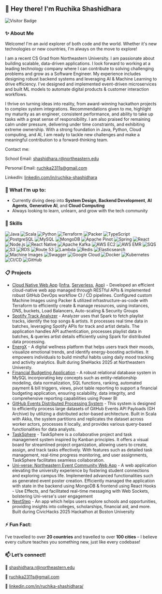 ## 👋 Hey there! I'm Ruchika Shashidhara 

![Visitor Badge](https://visitor-badge.laobi.icu/badge?page_id=shashidhara-ruchika&left_color=gray&right_color=blue)

### ✨ About Me

Welcome! I'm an avid explorer of both code and the world. Whether it's new technologies or new countries, I'm always on the move to explore!

I am a recent CS Grad from Northeastern University. I am passionate about building scalable, data-driven applications. I look forward to working at a leading technology company where I can contribute to solving challenging problems and grow as a Software Engineer. My experience includes designing robust backend systems and leveraging AI & Machine Learning to drive efficiency. I've designed and implemented event-driven microservices and built ML models to automate digital products & customer interaction workflows. 

I thrive on turning ideas into reality, from award-winning hackathon projects to complex system integrations. Recommendations given to me, highlight my maturity as an engineer, consistent performance, and ability to take up tasks with a great sense of responsibility. I am also praised for remaining calm under pressure, delivering under time constraints, and exhibiting extreme ownership. With a strong foundation in Java, Python, Cloud computing, and AI, I am ready to tackle new challenges and make a meaningful contribution to a forward-thinking team.

Contact me:

School Email: [shashidhara.r@northeastern.edu](mailto:shashidhara.r@northeastern.edu)

Personal Email: [ruchika2311s@gmail.com](mailto:ruchika2311s@gmail.com)

LinkedIn: [linkedin.com/in/ruchika-shashidhara](https://www.linkedin.com/in/ruchika-shashidhara/)


### 🔭 What I’m up to:
- Currently diving deep into **System Design**, **Backend Development**, **AI Agents**, **Generative AI**, and **Cloud Computing**
- Always looking to learn, unlearn, and grow with the tech community

### 💪 Skills
![Java](https://img.shields.io/badge/Java-%23ED8B00.svg?style=flat&logo=java&logoColor=white)
![Scala](https://img.shields.io/badge/Scala-%23DC322F.svg?style=flat&logo=scala&logoColor=white)
![Python](https://img.shields.io/badge/Python-%233776AB.svg?style=flat&logo=python&logoColor=white)
![Terraform](https://img.shields.io/badge/Terraform-%235835CC.svg?style=flat&logo=terraform&logoColor=white)
![Packer](https://img.shields.io/badge/Packer-%2300ADEF.svg?style=flat&logo=packer&logoColor=white)
![TypeScript](https://img.shields.io/badge/TypeScript-%23007ACC.svg?style=flat&logo=typescript&logoColor=white)
![PostgreSQL](https://img.shields.io/badge/PostgreSQL-%23316192.svg?style=flat&logo=postgresql&logoColor=white)
![MySQL](https://img.shields.io/badge/MySQL-%234479A1.svg?style=flat&logo=mysql&logoColor=white)
![MongoDB](https://img.shields.io/badge/MongoDB-%2347A248.svg?style=flat&logo=mongodb&logoColor=white)
![Apache Pinot](https://img.shields.io/badge/Apache%20Pinot-%23F26321.svg?style=flat&logo=apache&logoColor=white)
![Spring](https://img.shields.io/badge/Spring-%236DB33F.svg?style=flat&logo=spring&logoColor=white)
![React](https://img.shields.io/badge/React-%2361DAFB.svg?style=flat&logo=react&logoColor=black)
![Node.js](https://img.shields.io/badge/Node.js-%23339933.svg?style=flat&logo=node.js&logoColor=white)
![React Native](https://img.shields.io/badge/React%20Native-%2361DAFB.svg?style=flat&logo=react&logoColor=black)
![Apache Kafka](https://img.shields.io/badge/Kafka-%23221F20.svg?style=flat&logo=apachekafka&logoColor=white)
![AWS EC2](https://img.shields.io/badge/AWS%20EC2-%23FF9900.svg?style=flat&logo=amazon-ec2&logoColor=white)
![AWS EMR](https://img.shields.io/badge/AWS%20EMR-%23232F3E.svg?style=flat&logo=amazonaws&logoColor=white)
![SQS](https://img.shields.io/badge/AWS%20SQS-%23232F3E.svg?style=flat&logo=amazonsqs&logoColor=white)
![S3](https://img.shields.io/badge/AWS%20S3-%23232F3E.svg?style=flat&logo=amazon-s3&logoColor=white)
![RDS](https://img.shields.io/badge/AWS%20RDS-%23232F3E.svg?style=flat&logo=amazonrds&logoColor=white)
![Route 53](https://img.shields.io/badge/Route%2053-%23232F3E.svg?style=flat&logo=amazonroute53&logoColor=white)
![Lambda](https://img.shields.io/badge/AWS%20Lambda-%23FF9900.svg?style=flat&logo=awslambda&logoColor=white)
![Redis](https://img.shields.io/badge/Redis-%23DC382D.svg?style=flat&logo=redis&logoColor=white)
![Elasticsearch](https://img.shields.io/badge/Elasticsearch-%23005571.svg?style=flat&logo=elasticsearch&logoColor=white)
![Machine Images](https://img.shields.io/badge/Machine%20Images-%23232F3E.svg?style=flat&logo=amazonaws&logoColor=white)
![Swagger](https://img.shields.io/badge/Swagger-%2385EA2D.svg?style=flat&logo=swagger&logoColor=black)
![Google Cloud](https://img.shields.io/badge/Google%20Cloud-%234285F4.svg?style=flat&logo=googlecloud&logoColor=white)
![Docker](https://img.shields.io/badge/Docker-%230db7ed.svg?style=flat&logo=docker&logoColor=white)
![Kubernetes](https://img.shields.io/badge/Kubernetes-%23326ce5.svg?style=flat&logo=kubernetes&logoColor=white)
![CI/CD](https://img.shields.io/badge/CI%2FCD-%23blue.svg?style=flat&logo=githubactions&logoColor=white)
![GitHub](https://img.shields.io/badge/GitHub-%23121011.svg?style=flat&logo=github&logoColor=white)


### 📋 Projects

- [Cloud Native Web App](https://github.com/shashidhara-ruchika/tf-gcp-infra) ([Infra](https://github.com/shashidhara-ruchika/tf-gcp-infra),  [Serverless](https://github.com/shashidhara-ruchika/serverless), [App](https://github.com/shashidhara-ruchika/webapp)) - Developed an efficient cloud-native web app managed through RESTful APIs & implemented robust GitHub DevOps workflow CI / CD pipelines. Configured custom Machine Images using Packer & utilized infrastructure-as-code with Terraform to efficiently create & manage resources, using instances, DNS, buckets, Load Balancers, Auto-scaling & Security Groups
- [Spotify Track Analyzer](https://github.com/shashidhara-ruchika/SpotifyTrackAnalyzer) - Analyzer uses that Spark to fetch playlist tracks, identify the top songs & artists. It processes real time data in batches, leveraging Spotify APIs for track and artist details. The application handles API authentication, processes playlist data in batches, & queries artist details efficiently using Spark for distributed data processing.
- [EnergX](https://github.com/shashidhara-ruchika/EnergX) - A digital wellness platform that helps users track their moods, visualize emotional trends, and identify energy-boosting activities. It empowers individuals to build mindful habits using daily mood tracking and activity analytics. Built during SheHacks 2025 at Northeastern Universty.
- [Financial Budgeting Application](https://github.com/shashidhara-ruchika/Financial-Budgeting-appliation) - A robust relational database system in MySQL incorporating key concepts such as entity-relationship modeling, data normalization, SQL functions, ranking, automated payment & bill triggers, views, pivot table reporting to support a financial budgeting application, ensuring scalability, data integrity, and comprehensive reporting capabilities using Power BI
- [GitHub Events Distributed Processing System](https://github.com/rohithreddykota/force) - This system is designed to efficiently process large datasets of GitHub Events API Payloads (GH Archive) by utilizing a distributed actor-based architecture. Built in Scala with Akka, the system partitions and replicates the dataset across worker actors, processes it locally, and provides various query-based functionalities for data analysts.
- [TaskSphere](https://github.com/aashishrc/TaskSphere) - TaskSphere is a collaborative project and task management system inspired by Kanban principles. It offers a visual board for streamlined project organization, allowing users to create, assign, and track tasks effectively. With features such as detailed task management, real-time progress monitoring, and user assignments, TaskSphere facilitates seamless collaboration. 
- [Uni-verse: Northeastern Event Community Web App](https://github.com/KetanKeshava/Universe) - A web application elevating the university experience by fostering student connections and exploring campus life. Implemented advanced functionalities such as generated event poster creation. Efficiently managed the application with state in the backend using MongoDB & frontend using React Hooks - Use Effects, and facilitated real-time messaging with Web Sockets, bolstering Uni-verse's user engagement
- [NextStep](https://github.com/aashishrc/NextStep) - An app which helps users explore schools and opportunities, providing insights into colleges, scholarships, financial aid, and more. Built during CivicHacks 2025 Hackathon at Boston University
  




### ⚡ Fun Fact:
I’ve travelled to over **20 countries** and travelled to over **100 cities** – I believe every culture teaches you something new, just like every codebase!

### 📫 Let’s connect!

📧 [shashidhara.r@northeastern.edu](mailto:shashidhara.r@northeastern.edu)  

📧 [ruchika2311s@gmail.com](mailto:ruchika2311s@gmail.com)

📧 [linkedin.com/in/ruchika-shashidhara/](https://www.linkedin.com/in/ruchika-shashidhara/)
